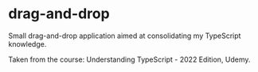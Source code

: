 # drag-and-drop
Small drag-and-drop application aimed at consolidating my TypeScript knowledge.

Taken from the course: Understanding TypeScript - 2022 Edition, Udemy.
